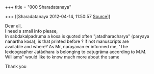 +++
title = "000 Sharadatanaya"

+++
[[Sharadatanaya	2012-04-14, 11:50:57 [Source](https://groups.google.com/g/bvparishat/c/F2pUsSuYyMY)]]



Dear all,  
I need a small info please,  
In sabdakalpadruma a kosa is quoted often "jatadharacharya" (paryaya  
nanartha kosa), is that printed before ? if not manuscripts are  
available and where? As Mr, narayanan er informed me, 'The  
lexicographer Jaṭādhara is belonging to caṭugrāma according to M.M.  
Williams" would like to know much more about the same  
  
Thank you


